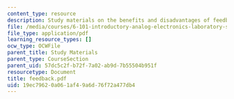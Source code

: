 ```yaml
---
content_type: resource
description: Study materials on the benefits and disadvantages of feedback.
file: /media/courses/6-101-introductory-analog-electronics-laboratory-spring-2007/19ec79620a061af49a6d76f72a477db4_feedback.pdf
file_type: application/pdf
learning_resource_types: []
ocw_type: OCWFile
parent_title: Study Materials
parent_type: CourseSection
parent_uid: 57dc5c2f-b72f-7a02-ab9d-7b55504b951f
resourcetype: Document
title: feedback.pdf
uid: 19ec7962-0a06-1af4-9a6d-76f72a477db4
---
```

